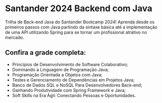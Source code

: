 # Santander 2024 Backend com Java
Trilha de Back-end Java do Santander Bootcamp 2024! Aprenda desde os primeiros passos com Java partindo da sintaxe básica até a implementação de uma API utilizando Spring para se tornar um profissional atrativo no mercado.

 ## Confira a grade completa:
- Princípios de Desenvolvimento de Software Colaborativo;
- Dominando a Linguagem de Programação Java;
- Programação Orientada a Objetos com Java;
- Testes e Gerenciamento de Dependências em Projetos Java;
- Banco de Dados SQL e NoSQL Para Desenvolvedores Back-end;
- Ganhando Produtividade com Spring Framework e Java;
- Soft Skills na Era Ágil: Conectando Pessoas e Oportunidades.
